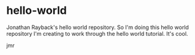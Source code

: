 # hello-world
Jonathan Rayback's hello world repository.
So I'm doing this hello world repository I'm creating to work through the hello world tutorial.
It's cool.

jmr
